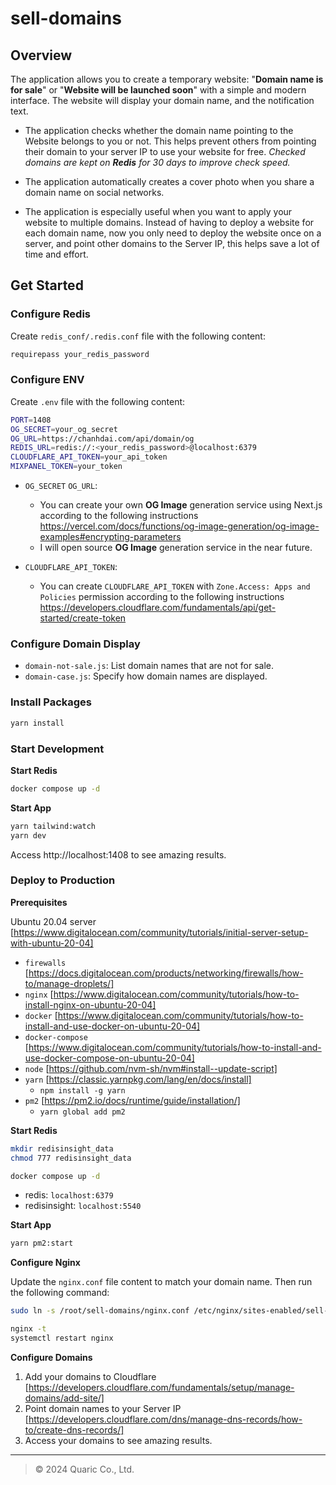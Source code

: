 # sell-domains

## Overview

The application allows you to create a temporary website: "**Domain name is for sale**" or "**Website will be launched soon**" with a simple and modern interface. The website will display your domain name, and the notification text.

- The application checks whether the domain name pointing to the Website belongs to you or not. This helps prevent others from pointing their domain to your server IP to use your website for free. *Checked domains are kept on **Redis** for 30 days to improve check speed.*

- The application automatically creates a cover photo when you share a domain name on social networks.

- The application is especially useful when you want to apply your website to multiple domains. Instead of having to deploy a website for each domain name, now you only need to deploy the website once on a server, and point other domains to the Server IP, this helps save a lot of time and effort.

## Get Started

### Configure Redis

Create `redis_conf/.redis.conf` file with the following content:

```bash
requirepass your_redis_password
```

### Configure ENV

Create `.env` file with the following content:

```bash
PORT=1408
OG_SECRET=your_og_secret
OG_URL=https://chanhdai.com/api/domain/og
REDIS_URL=redis://:<your_redis_password>@localhost:6379
CLOUDFLARE_API_TOKEN=your_api_token
MIXPANEL_TOKEN=your_token
```

- `OG_SECRET` `OG_URL`:
  - You can create your own **OG Image** generation service using Next.js according to the following instructions https://vercel.com/docs/functions/og-image-generation/og-image-examples#encrypting-parameters
  - I will open source **OG Image** generation service in the near future.

- `CLOUDFLARE_API_TOKEN`:
  - You can create `CLOUDFLARE_API_TOKEN` with `Zone.Access: Apps and Policies` permission according to the following instructions https://developers.cloudflare.com/fundamentals/api/get-started/create-token

### Configure Domain Display

- `domain-not-sale.js`: List domain names that are not for sale.
- `domain-case.js`: Specify how domain names are displayed.

### Install Packages

```bash
yarn install
```

### Start Development

**Start Redis**

```bash
docker compose up -d
```

**Start App**

```bash
yarn tailwind:watch
yarn dev
```

Access http://localhost:1408 to see amazing results.

### Deploy to Production

**Prerequisites**

Ubuntu 20.04 server [https://www.digitalocean.com/community/tutorials/initial-server-setup-with-ubuntu-20-04]

- `firewalls` [https://docs.digitalocean.com/products/networking/firewalls/how-to/manage-droplets/]
- `nginx` [https://www.digitalocean.com/community/tutorials/how-to-install-nginx-on-ubuntu-20-04]
- `docker` [https://www.digitalocean.com/community/tutorials/how-to-install-and-use-docker-on-ubuntu-20-04]
- `docker-compose` [https://www.digitalocean.com/community/tutorials/how-to-install-and-use-docker-compose-on-ubuntu-20-04]
- `node` [https://github.com/nvm-sh/nvm#install--update-script]
- `yarn` [https://classic.yarnpkg.com/lang/en/docs/install]
  - `npm install -g yarn`
- `pm2` [https://pm2.io/docs/runtime/guide/installation/]
  - `yarn global add pm2`

**Start Redis**

```bash
mkdir redisinsight_data
chmod 777 redisinsight_data

docker compose up -d
```

- redis: `localhost:6379`
- redisinsight: `localhost:5540`

**Start App**

```bash
yarn pm2:start
```

**Configure Nginx**

Update the `nginx.conf` file content to match your domain name. Then run the following command:

```bash
sudo ln -s /root/sell-domains/nginx.conf /etc/nginx/sites-enabled/sell-domains

nginx -t
systemctl restart nginx
```

**Configure Domains**

1. Add your domains to Cloudflare [https://developers.cloudflare.com/fundamentals/setup/manage-domains/add-site/]
2. Point domain names to your Server IP [https://developers.cloudflare.com/dns/manage-dns-records/how-to/create-dns-records/]
3. Access your domains to see amazing results.

---

> © 2024 Quaric Co., Ltd.

